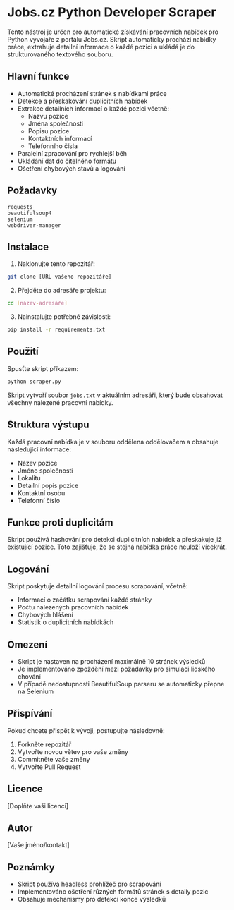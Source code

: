 # Jobs.cz Python Developer Scraper

Tento nástroj je určen pro automatické získávání pracovních nabídek pro Python vývojáře z portálu Jobs.cz. Skript automaticky prochází nabídky práce, extrahuje detailní informace o každé pozici a ukládá je do strukturovaného textového souboru.

## Hlavní funkce

- Automatické procházení stránek s nabídkami práce
- Detekce a přeskakování duplicitních nabídek
- Extrakce detailních informací o každé pozici včetně:
  - Názvu pozice
  - Jména společnosti
  - Popisu pozice
  - Kontaktních informací
  - Telefonního čísla
- Paralelní zpracování pro rychlejší běh
- Ukládání dat do čitelného formátu
- Ošetření chybových stavů a logování

## Požadavky

```
requests
beautifulsoup4
selenium
webdriver-manager
```

## Instalace

1. Naklonujte tento repozitář:
```bash
git clone [URL vašeho repozitáře]
```

2. Přejděte do adresáře projektu:
```bash
cd [název-adresáře]
```

3. Nainstalujte potřebné závislosti:
```bash
pip install -r requirements.txt
```

## Použití

Spusťte skript příkazem:
```bash
python scraper.py
```

Skript vytvoří soubor `jobs.txt` v aktuálním adresáři, který bude obsahovat všechny nalezené pracovní nabídky.

## Struktura výstupu

Každá pracovní nabídka je v souboru oddělena oddělovačem a obsahuje následující informace:
- Název pozice
- Jméno společnosti
- Lokalitu
- Detailní popis pozice
- Kontaktní osobu
- Telefonní číslo

## Funkce proti duplicitám

Skript používá hashování pro detekci duplicitních nabídek a přeskakuje již existující pozice. Toto zajišťuje, že se stejná nabídka práce neuloží vícekrát.

## Logování

Skript poskytuje detailní logování procesu scrapování, včetně:
- Informací o začátku scrapování každé stránky
- Počtu nalezených pracovních nabídek
- Chybových hlášení
- Statistik o duplicitních nabídkách

## Omezení

- Skript je nastaven na procházení maximálně 10 stránek výsledků
- Je implementováno zpoždění mezi požadavky pro simulaci lidského chování
- V případě nedostupnosti BeautifulSoup parseru se automaticky přepne na Selenium

## Přispívání

Pokud chcete přispět k vývoji, postupujte následovně:
1. Forkněte repozitář
2. Vytvořte novou větev pro vaše změny
3. Commitněte vaše změny
4. Vytvořte Pull Request

## Licence

[Doplňte vaši licenci]

## Autor

[Vaše jméno/kontakt]

## Poznámky

- Skript používá headless prohlížeč pro scrapování
- Implementováno ošetření různých formátů stránek s detaily pozic
- Obsahuje mechanismy pro detekci konce výsledků
